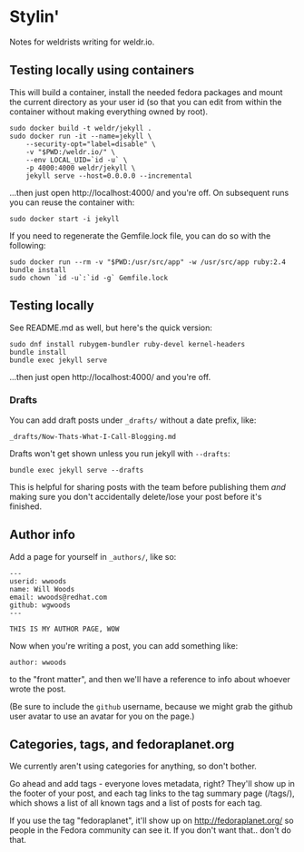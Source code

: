 # Stylin'

Notes for weldrists writing for weldr.io.

## Testing locally using containers

This will build a container, install the needed fedora packages and mount the current directory as
your user id (so that you can edit from within the container without making everything owned by root).

    sudo docker build -t weldr/jekyll .
    sudo docker run -it --name=jekyll \
        --security-opt="label=disable" \
        -v "$PWD:/weldr.io/" \
        --env LOCAL_UID=`id -u` \
        -p 4000:4000 weldr/jekyll \
        jekyll serve --host=0.0.0.0 --incremental

...then just open http://localhost:4000/ and you're off. On subsequent runs you can reuse the container with:

    sudo docker start -i jekyll

If you need to regenerate the Gemfile.lock file, you can do so with the following:

    sudo docker run --rm -v "$PWD:/usr/src/app" -w /usr/src/app ruby:2.4 bundle install
    sudo chown `id -u`:`id -g` Gemfile.lock

## Testing locally

See README.md as well, but here's the quick version:

    sudo dnf install rubygem-bundler ruby-devel kernel-headers
    bundle install
    bundle exec jekyll serve

...then just open http://localhost:4000/ and you're off.

### Drafts

You can add draft posts under `_drafts/` without a date prefix, like:

    _drafts/Now-Thats-What-I-Call-Blogging.md

Drafts won't get shown unless you run jekyll with `--drafts`:

    bundle exec jekyll serve --drafts

This is helpful for sharing posts with the team before publishing them _and_
making sure you don't accidentally delete/lose your post before it's finished.

## Author info

Add a page for yourself in `_authors/`, like so:

    ---
    userid: wwoods
    name: Will Woods
    email: wwoods@redhat.com
    github: wgwoods
    ---
    
    THIS IS MY AUTHOR PAGE, WOW

Now when you're writing a post, you can add something like:

    author: wwoods

to the "front matter", and then we'll have a reference to info about whoever
wrote the post.

(Be sure to include the `github` username, because we might grab the github
user avatar to use an avatar for you on the page.)

## Categories, tags, and fedoraplanet.org

We currently aren't using categories for anything, so don't bother.

Go ahead and add tags - everyone loves metadata, right? They'll show up in the
footer of your post, and each tag links to the tag summary page (/tags/),
which shows a list of all known tags and a list of posts for each tag.

If you use the tag "fedoraplanet", it'll show up on http://fedoraplanet.org/
so people in the Fedora community can see it. If you don't want that.. don't
do that.
